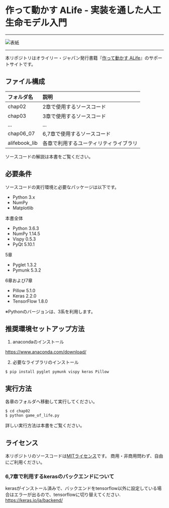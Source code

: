 # 作って動かす ALife - 実装を通した人工生命モデル入門

---

![表紙](https://user-images.githubusercontent.com/1583412/43062946-5a31d5b8-8e95-11e8-802a-53d2e58dc93e.jpeg)

---

本リポジトリはオライリー・ジャパン発行書籍『[作って動かす ALife](https://www.oreilly.co.jp/books/9784873118475/)』のサポートサイトです。

## ファイル構成

|フォルダ名 |説明                         |
|:--        |:--                          |
|chap02       |2章で使用するソースコード    |
|chap03       |3章で使用するソースコード    |
|...        |...                          |
|chap06_07       |6,7章で使用するソースコード    |
|alifebook_lib   |各章で利用するユーティリティライブラリ  |


ソースコードの解説は本書をご覧ください。

## 必要条件
ソースコードの実行環境と必要なパッケージは以下です。

* Python 3.x
* NumPy
* Matplotlib

本書全体

* Python 3.6.3
* NumPy  1.14.5
* Vispy  0.5.3
* PyQt  5.10.1

5章
* Pyglet 1.3.2
* Pymunk  5.3.2

6章および7章

* Pillow  5.1.0
* Keras  2.2.0
* TensorFlow  1.8.0

※Pythonのバージョンは、3系を利用します。

## 推奨環境セットアップ方法

1. anacondaのインストール

https://www.anaconda.com/download/

2. 必要なライブラリのインストール

```terminal
$ pip install pyglet pymunk vispy keras Pillow
```


## 実行方法

各章のフォルダへ移動して実行してください。

```terminal
$ cd chap02
$ python game_of_life.py
```

詳しい実行方法は本書をご覧ください。

## ライセンス

本リポジトリのソースコードは[MITライセンス](http://www.opensource.org/licenses/MIT)です。
商用・非商用問わず、自由にご利用ください。


### 6,7章で利用するkerasのバックエンドについて

kerasがインストール済みで、バックエンドをtensorflow以外に設定している場合はエラーが出るので、tensorflowに切り替えてください.
https://keras.io/ja/backend/

